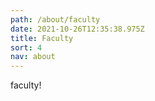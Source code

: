 ```yaml
---
path: /about/faculty
date: 2021-10-26T12:35:38.975Z
title: Faculty
sort: 4
nav: about
---
```


faculty!
